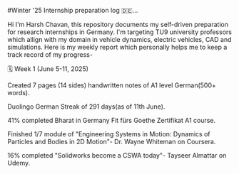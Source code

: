 #Winter '25 Internship preparation log 🇩🇪...

Hi I'm Harsh Chavan,
this repository documents my self-driven preparation for research internships in Germany. I'm targeting TU9 university professors which allign with my domain in vehicle dynamics, electric vehicles, CAD and simulations.
Here is my weekly report which personally helps me to keep a track record of my progress-

🗓️ Week 1 (June 5-11, 2025)
   
   Created 7 pages (14 sides) handwritten notes of A1 level German(500+ words).

   Duolingo German Streak of 291 days(as of 11th June).

   41% completed Bharat in Germany Fit fürs Goethe Zertifikat A1 course.

   Finished 1/7 module of "Engineering Systems in Motion: Dynamics of Particles and Bodies in 2D Motion"- Dr. Wayne Whiteman on Coursera.

   16% completed "Solidworks become a CSWA today"- Tayseer Almattar on Udemy.
   
<!---
harsh-progress-git/harsh-progress-git is a ✨ special ✨ repository because its `README.md` (this file) appears on your GitHub profile.
You can click the Preview link to take a look at your changes.
--->
